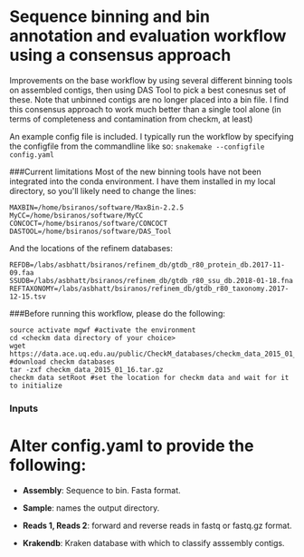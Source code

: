 # Sequence binning and bin annotation and evaluation workflow using a consensus approach 
Improvements on the base workflow by using several different binning tools on assembled contigs, then using DAS Tool to pick a best conesnus set of these. Note that unbinned contigs are no longer placed into a bin file. I find this consensus approach to work much better than a single tool alone (in terms of completeness and contamination from checkm, at least)

An example config file is included. I typically run the workflow by specifying the configfile from the commandline like so:
`snakemake --configfile config.yaml`

###Current limitations
Most of the new binning tools have not been integrated into the conda environment. 
I have them installed in my local directory, so you'll likely need to change the lines:
```
MAXBIN=/home/bsiranos/software/MaxBin-2.2.5
MyCC=/home/bsiranos/software/MyCC
CONCOCT=/home/bsiranos/software/CONCOCT
DASTOOL=/home/bsiranos/software/DAS_Tool
```
And the locations of the refinem databases:
```
REFDB=/labs/asbhatt/bsiranos/refinem_db/gtdb_r80_protein_db.2017-11-09.faa
SSUDB=/labs/asbhatt/bsiranos/refinem_db/gtdb_r80_ssu_db.2018-01-18.fna
REFTAXONOMY=/labs/asbhatt/bsiranos/refinem_db/gtdb_r80_taxonomy.2017-12-15.tsv
```

###Before running this workflow, please do the following:

	source activate mgwf #activate the environment
	cd <checkm data directory of your choice>
	wget https://data.ace.uq.edu.au/public/CheckM_databases/checkm_data_2015_01_16.tar.gz #download checkm databases
	tar -zxf checkm_data_2015_01_16.tar.gz
	checkm data setRoot #set the location for checkm data and wait for it to initialize


### Inputs
# Alter config.yaml to provide the following:
 * **Assembly**: Sequence to bin. Fasta format.

 * **Sample**: names the output directory.

 * **Reads 1, Reads 2**: forward and reverse reads in fastq or fastq.gz format.

 * **Krakendb**: Kraken database with which to classify asssembly contigs.
